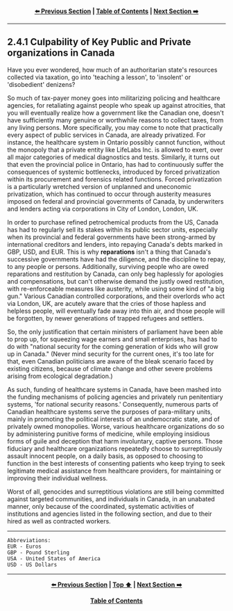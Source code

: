 <div align="center">
  
  **[:arrow_left: Previous Section][Prev] | [Table of Contents][TOC] | [Next Section :arrow_right:][Next]**
  
  [Prev]: ./02-4.md
  [Next]: ./02-4-1-1.md
  [TOC]: ./README.md#table-of-contents
  
</div>

---

## 2.4.1 Culpability of Key Public and Private organizations in Canada

Have you ever wondered, how much of an authoritarian state's resources collected via taxation, go into 'teaching a lesson', to 'insolent' or 'disobedient' denizens? 

So much of tax-payer money goes into militarizing policing and healthcare agencies, for retaliating against people who speak up against atrocities, that you will eventually realize how a government like the Canadian one, doesn't have sufficiently many genuine or worthwhile reasons to collect taxes, from any living persons. More specifically, you may come to note that practically every aspect of public services in Canada, are already privatized. For instance, the healthcare system in Ontario possibly cannot function, without the monopoly that a private entity like LifeLabs Inc. is allowed to exert, over all major categories of medical diagnostics and tests. Similarly, it turns out that even the provincial police in Ontario, has had to continuously suffer the consequences of systemic bottlenecks, introduced by forced privatization within its procurement and forensics related functions. Forced privatization is a particularly wretched version of unplanned and uneconomic privatization, which has continued to occur through austerity measures imposed on federal and provincial governments of Canada, by underwriters and lenders acting via corporations in City of London, London, UK.  

In order to purchase refined petrochemical products from the US, Canada has had to regularly sell its stakes within its public sector units, especially when its provincial and federal governments have been strong-armed by international creditors and lenders, into repaying Canada's debts marked in GBP, USD, and EUR. This is why **reparations** isn't a thing that Canada's successive governments have had the diligence, and the discipline to repay, to any people or persons. Additionally, surviving people who are owed reparations and restitution by Canada, can only beg haplessly for apologies and compensations, but can't otherwise demand the justly owed restitution, with re-enforceable measures like austerity, while using some kind of "a big gun." Various Canadian controlled corporations, and their overlords who act via London, UK, are acutely aware that the cries of those hapless and helpless people, will eventually fade away into thin air, and those people will be forgotten, by newer generations of trapped refugees and settlers. 

So, the only justification that certain ministers of parliament have been able to prop up, for squeezing wage earners and small enterprises, has had to do with "national security for the coming generation of kids who will grow up in Canada." (Never mind security for the current ones, it's too late for that, even Canadian politicians are aware of the bleak scenario faced by existing citizens, because of climate change and other severe problems arising from ecological degradation.)  

As such, funding of healthcare systems in Canada, have been mashed into the funding mechanisms of policing agencies and privately run penitentiary systems, 'for national security reasons.' Consequently, numerous parts of Canadian healthcare systems serve the purposes of para-military units, mainly in promoting the political interests of an undemocratic state, and of privately owned monopolies. Worse, various healthcare organizations do so by administering punitive forms of medicine, while employing insidious forms of guile and deception that harm involuntary, captive persons. Those fiduciary and healthcare organizations repeatedly choose to surreptitiously assault innocent people, on a daily basis, as opposed to choosing to function in the best interests of consenting patients who keep trying to seek legitimate medical assistance from healthcare providers, for maintaining or improving their individual wellness.  

Worst of all, genocides and surreptitious violations are still being committed against targeted communities, and individuals in Canada, in an unabated manner, only because of the coordinated, systematic activities of institutions and agencies listed in the following section, and due to their hired as well as contracted workers. 

---

```
Abbreviations:
EUR - Euros
GBP - Pound Sterling
USA - United States of America 
USD - US Dollars

```

---
<div align="center">
  
  **[:arrow_left: Previous Section][Prev] | [Top :arrow_up:][Top] | [Next Section :arrow_right:][Next]** 
  
  **[Table of Contents][TOC]**

  [Prev]: ./02-4.md
  [Top]: ./02-4-1.md#241-culpability-of-key-public-and-private-organizations-in-canada
  [Next]: ./02-4-1-1.md
  [TOC]: ./README.md#table-of-contents
  
</div>